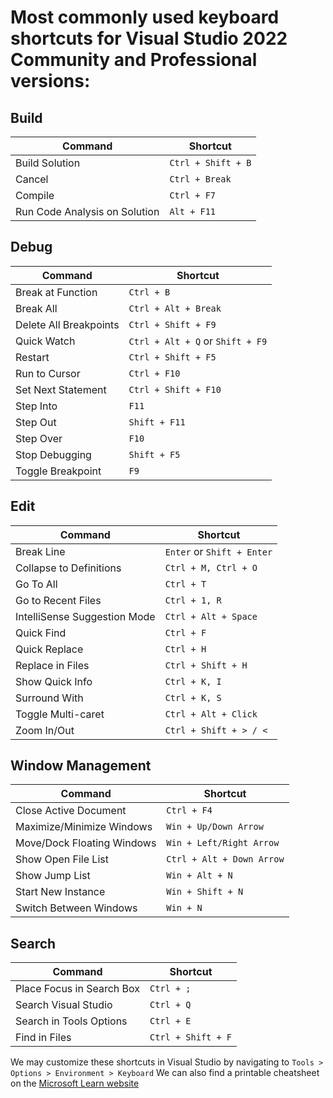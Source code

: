 # Most commonly used keyboard shortcuts for Visual Studio 2022 Community and Professional versions:

## Build
| Command | Shortcut |
|---------|----------|
| Build Solution | `Ctrl + Shift + B` |
| Cancel | `Ctrl + Break` |
| Compile | `Ctrl + F7` |
| Run Code Analysis on Solution | `Alt + F11` |

## Debug
| Command | Shortcut |
|---------|----------|
| Break at Function | `Ctrl + B` |
| Break All | `Ctrl + Alt + Break` |
| Delete All Breakpoints | `Ctrl + Shift + F9` |
| Quick Watch | `Ctrl + Alt + Q` or `Shift + F9` |
| Restart | `Ctrl + Shift + F5` |
| Run to Cursor | `Ctrl + F10` |
| Set Next Statement | `Ctrl + Shift + F10` |
| Step Into | `F11` |
| Step Out | `Shift + F11` |
| Step Over | `F10` |
| Stop Debugging | `Shift + F5` |
| Toggle Breakpoint | `F9` |

## Edit
| Command | Shortcut |
|---------|----------|
| Break Line | `Enter` or `Shift + Enter` |
| Collapse to Definitions | `Ctrl + M, Ctrl + O` |
| Go To All | `Ctrl + T` |
| Go to Recent Files | `Ctrl + 1, R` |
| IntelliSense Suggestion Mode | `Ctrl + Alt + Space` |
| Quick Find | `Ctrl + F` |
| Quick Replace | `Ctrl + H` |
| Replace in Files | `Ctrl + Shift + H` |
| Show Quick Info | `Ctrl + K, I` |
| Surround With | `Ctrl + K, S` |
| Toggle Multi-caret | `Ctrl + Alt + Click` |
| Zoom In/Out | `Ctrl + Shift + > / <` |

## Window Management
| Command | Shortcut |
|---------|----------|
| Close Active Document | `Ctrl + F4` |
| Maximize/Minimize Windows | `Win + Up/Down Arrow` |
| Move/Dock Floating Windows | `Win + Left/Right Arrow` |
| Show Open File List | `Ctrl + Alt + Down Arrow` |
| Show Jump List | `Win + Alt + N` |
| Start New Instance | `Win + Shift + N` |
| Switch Between Windows | `Win + N` |

## Search
| Command | Shortcut |
|---------|----------|
| Place Focus in Search Box | `Ctrl + ;` |
| Search Visual Studio | `Ctrl + Q` |
| Search in Tools Options | `Ctrl + E` |
| Find in Files | `Ctrl + Shift + F` |

We may customize these shortcuts in Visual Studio by navigating to `Tools > Options > Environment > Keyboard`
We can also find a printable cheatsheet on the [Microsoft Learn website](https://learn.microsoft.com/en-us/visualstudio/ide/default-keyboard-shortcuts-in-visual-studio?view=vs-2022)
